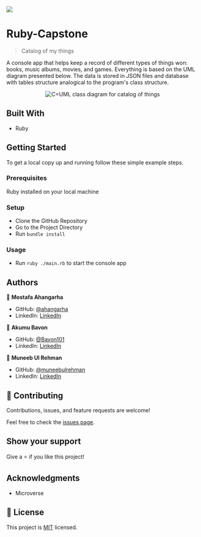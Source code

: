 ![](https://img.shields.io/badge/Microverse-blueviolet)

# Ruby-Capstone

> Catalog of my things

A console app that helps keep a record of different types of things won: books, music albums, movies, and games. Everything is based on the UML diagram presented below.
The data is stored in JSON files and database with tables structure analogical to the program's class structure.

<p align="center">
  <img src="https://github.com/microverseinc/curriculum-ruby/raw/main/group-capstone/images/catalog_of_my_things.png" alt="C=UML class diagram for catalog of things" />
</p>

## Built With

- Ruby

## Getting Started

To get a local copy up and running follow these simple example steps.

### Prerequisites

Ruby installed on your local machine

### Setup

- Clone the GitHub Repository
- Go to the Project Directory
- Run `bundle install`

### Usage

- Run `ruby ./main.rb` to start the console app

## Authors

👤 **Mostafa Ahangarha**

- GitHub: [@ahangarha](https://github.com/ahangarha)
- LinkedIn: [LinkedIn](https://www.linkedin.com/in/ahangarha)

👤 **Akumu Bavon**

- GitHub: [@Bavon101](https://github.com/Bavon101)
- LinkedIn: [LinkedIn](https://www.linkedin.com/in/akumu-bavon-335416193/)

👤 **Muneeb Ul Rehman**

- GitHub: [@muneebulrehman](https://github.com/muneebulrehman)
- LinkedIn: [LinkedIn](https://www.linkedin.com/in/muneeb-ul-rehman-33903b159/)

## 🤝 Contributing

Contributions, issues, and feature requests are welcome!

Feel free to check the [issues page](../../issues/).

## Show your support

Give a ⭐️ if you like this project!

## Acknowledgments

- Microverse

## 📝 License

This project is [MIT](./LICENSE) licensed.
